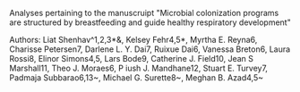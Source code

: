 Analyses pertaining to the manuscruipt "Microbial colonization programs are structured by breastfeeding and guide healthy respiratory development"

Authors: Liat Shenhav^1,2,3*&, Kelsey Fehr4,5*, Myrtha E. Reyna6, Charisse Petersen7, Darlene L. Y. Dai7, Ruixue Dai6, 
Vanessa Breton6, Laura Rossi8, Elinor Simons4,5, Lars Bode9, Catherine J. Field10, Jean S Marshall11, Theo J. Moraes6, P
iush J. Mandhane12, Stuart E. Turvey7, Padmaja Subbarao6,13~, Michael G. Surette8~, 
Meghan B. Azad4,5~
